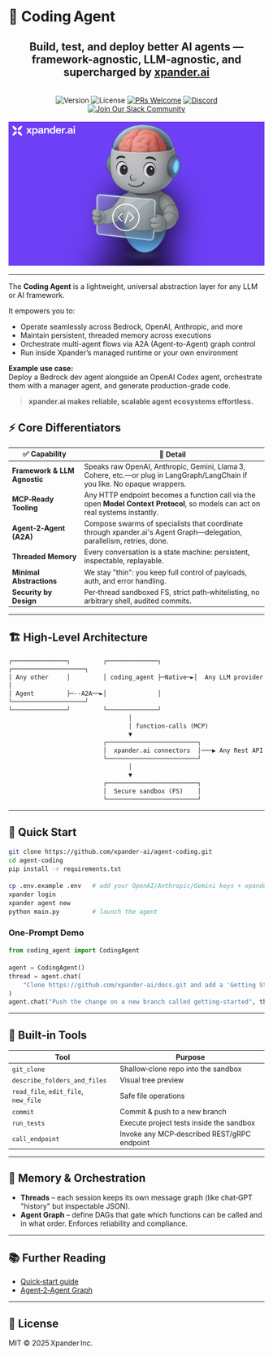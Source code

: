 # 🚀 Coding Agent

<div align="center">

## <strong>Build, test, and deploy better AI agents — framework-agnostic, LLM-agnostic, and supercharged by <a href="https://xpander.ai" target="_blank">xpander.ai</a></strong>

<br>

<img src="https://img.shields.io/badge/version-1.0.0-blue" alt="Version">
<img src="https://img.shields.io/badge/license-MIT-green" alt="License">
<a href="https://github.com/xpander-ai/agent-coding/pulls"><img src="https://img.shields.io/badge/PRs-welcome-brightgreen.svg" alt="PRs Welcome"></a>
<a href="https://discord.gg/CUcp4WWh5g"><img src="https://img.shields.io/badge/Discord-Join%20our%20community-7289DA" alt="Discord"></a>
<a href="https://join.slack.com/t/xpandercommunity/shared_invite/zt-2mt2xkxkz-omM7f~_h2jcuzFudrYtZQQ" target="_blank">
  <img src="https://img.shields.io/badge/Join%20Our%20Slack%20Community-Click%20Here-4A154B" alt="Join Our Slack Community">
</a>
<br><br>

<img src="images/coding-agent.png" alt="Coding Agent diagram" width="600">

</div>

---

The **Coding Agent** is a lightweight, universal abstraction layer for any LLM or AI framework.

It empowers you to:

- Operate seamlessly across Bedrock, OpenAI, Anthropic, and more  
- Maintain persistent, threaded memory across executions  
- Orchestrate multi-agent flows via A2A (Agent-to-Agent) graph control  
- Run inside Xpander’s managed runtime or your own environment  

**Example use case:**  
Deploy a Bedrock dev agent alongside an OpenAI Codex agent, orchestrate them with a manager agent, and generate production-grade code.

> **xpander.ai makes reliable, scalable agent ecosystems effortless.**

## ⚡ Core Differentiators

| ✅ Capability | 🚀 Detail |
|---------------|-----------|
| **Framework & LLM Agnostic** | Speaks raw OpenAI, Anthropic, Gemini, Llama 3, Cohere, etc.—or plug in LangGraph/LangChain if you like. No opaque wrappers. |
| **MCP‑Ready Tooling** | Any HTTP endpoint becomes a function call via the open **Model Context Protocol**, so models can act on real systems instantly. |
| **Agent‑2‑Agent (A2A)** | Compose swarms of specialists that coordinate through xpander.ai's Agent Graph—delegation, parallelism, retries, done. |
| **Threaded Memory** | Every conversation is a state machine: persistent, inspectable, replayable. |
| **Minimal Abstractions** | We stay "thin": you keep full control of payloads, auth, and error handling. |
| **Security by Design** | Per‑thread sandboxed FS, strict path‑whitelisting, no arbitrary shell, audited commits. |

---

## 🏗️ High‑Level Architecture

```
┌───────────────┐         ┌──────────────┐         ┌────────────────────┐
│ Any other     │         │ coding_agent ├─Native─►│  Any LLM provider  │
│ Agent         ├─--A2A──►│              │         └────────────────────┘
└───────────────┘         └──────────────┘
                                 │
                                 │ function‑calls (MCP)
                                 ▼
                          ┌─────────────────────────┐
                          │  xpander.ai connectors  │───▶ Any Rest API
                          └─────────────────────────┘
                                 │
                                 ▼
                          ┌─────────────────────────┐
                          │  Secure sandbox (FS)    │
                          └─────────────────────────┘
```

---

## 🚀 Quick Start

```bash
git clone https://github.com/xpander-ai/agent-coding.git
cd agent-coding
pip install -r requirements.txt

cp .env.example .env   # add your OpenAI/Anthropic/Gemini keys + xpander creds
xpander login
xpander agent new
python main.py         # launch the agent
```

### One‑Prompt Demo

```python
from coding_agent import CodingAgent

agent = CodingAgent()
thread = agent.chat(
    "Clone https://github.com/xpander-ai/docs.git and add a 'Getting Started' tutorial"
)
agent.chat("Push the change on a new branch called getting-started", thread)
```

---

## 🔌 Built‑in Tools

| Tool | Purpose |
|------|---------|
| `git_clone` | Shallow‑clone repo into the sandbox |
| `describe_folders_and_files` | Visual tree preview |
| `read_file`, `edit_file`, `new_file` | Safe file operations |
| `commit` | Commit & push to a new branch |
| `run_tests` | Execute project tests inside the sandbox |
| `call_endpoint` | Invoke any MCP‑described REST/gRPC endpoint |

---

## 🧠 Memory & Orchestration

* **Threads** – each session keeps its own message graph (like chat‑GPT "history" but inspectable JSON).  
* **Agent Graph** – define DAGs that gate which functions can be called and in what order. Enforces reliability and compliance.

---

## 📚 Further Reading

* [Quick‑start guide](https://docs.xpander.ai/docs/01-get-started/01-index)
* [Agent‑2‑Agent Graph](https://docs.xpander.ai/docs/02-agent-builder/06-multi-agent-teams)

---

## 📜 License

MIT © 
2025 Xpander Inc.
